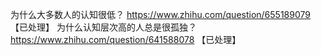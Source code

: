 为什么大多数人的认知很低？	https://www.zhihu.com/question/655189079 【已处理】
为什么认知层次高的人总是很孤独？	https://www.zhihu.com/question/641588078 【已处理】
